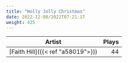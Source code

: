 ```yaml
---
title: "Holly Jolly Christmas"
date: 2022-12-08/2022T07:21:17
weight: 425
---
```




 Artist | Plays 
----- | -----:
[Faith Hill]({{< ref "a58019">}}) | 44
